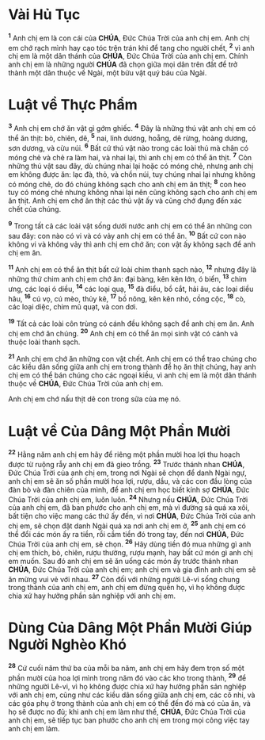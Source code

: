 # Vài Hủ Tục
<sup><b>1</b></sup> Anh chị em là con cái của **CHÚA**, Đức Chúa Trời của anh chị em. Anh chị em chớ rạch mình hay cạo tóc trên trán khi để tang cho người chết, <sup><b>2</b></sup> vì anh chị em là một dân thánh của **CHÚA**, Đức Chúa Trời của anh chị em. Chính anh chị em là những người **CHÚA** đã chọn giữa mọi dân trên đất để trở thành một dân thuộc về Ngài, một bửu vật quý báu của Ngài.

# Luật về Thực Phẩm
<sup><b>3</b></sup> Anh chị em chớ ăn vật gì gớm ghiếc. <sup><b>4</b></sup> Đây là những thú vật anh chị em có thể ăn thịt: bò, chiên, dê, <sup><b>5</b></sup> nai, linh dương, hoẵng, dê rừng, hoàng dương, sơn dương, và cừu núi. <sup><b>6</b></sup> Bất cứ thú vật nào trong các loài thú mà chân có móng chẻ và chẻ ra làm hai, và nhai lại, thì anh chị em có thể ăn thịt. <sup><b>7</b></sup> Còn những thú vật sau đây, dù chúng nhai lại hoặc có móng chẻ, nhưng anh chị em không được ăn: lạc đà, thỏ, và chồn núi, tuy chúng nhai lại nhưng không có móng chẻ, do đó chúng không sạch cho anh chị em ăn thịt; <sup><b>8</b></sup> con heo tuy có móng chẻ nhưng không nhai lại nên cũng không sạch cho anh chị em ăn thịt. Anh chị em chớ ăn thịt các thú vật ấy và cũng chớ đụng đến xác chết của chúng.

<sup><b>9</b></sup> Trong tất cả các loài vật sống dưới nước anh chị em có thể ăn những con sau đây: con nào có vi và có vảy anh chị em có thể ăn. <sup><b>10</b></sup> Bất cứ con nào không vi và không vảy thì anh chị em chớ ăn; con vật ấy không sạch để anh chị em ăn.

<sup><b>11</b></sup> Anh chị em có thể ăn thịt bất cứ loài chim thanh sạch nào, <sup><b>12</b></sup> nhưng đây là những thứ chim anh chị em chớ ăn: đại bàng, kên kên lớn, ó biển, <sup><b>13</b></sup> chim ưng, các loại ó diều, <sup><b>14</b></sup> các loại quạ, <sup><b>15</b></sup> đà điểu, bồ cắt, hải âu, các loại diều hâu, <sup><b>16</b></sup> cú vọ, cú mèo, thủy kê, <sup><b>17</b></sup> bồ nông, kên kên nhỏ, cồng cộc, <sup><b>18</b></sup> cò, các loại diệc, chim mũ quạt, và con dơi.

<sup><b>19</b></sup> Tất cả các loài côn trùng có cánh đều không sạch để anh chị em ăn. Anh chị em chớ ăn chúng. <sup><b>20</b></sup> Anh chị em có thể ăn mọi sinh vật có cánh và thuộc loài thanh sạch.

<sup><b>21</b></sup> Anh chị em chớ ăn những con vật chết. Anh chị em có thể trao chúng cho các kiều dân sống giữa anh chị em trong thành để họ ăn thịt chúng, hay anh chị em có thể bán chúng cho các ngoại kiều, vì anh chị em là một dân thánh thuộc về **CHÚA**, Đức Chúa Trời của anh chị em.

Anh chị em chớ nấu thịt dê con trong sữa của mẹ nó.

# Luật về Của Dâng Một Phần Mười
<sup><b>22</b></sup> Hằng năm anh chị em hãy để riêng một phần mười hoa lợi thu hoạch được từ ruộng rẫy anh chị em đã gieo trồng. <sup><b>23</b></sup> Trước thánh nhan **CHÚA**, Đức Chúa Trời của anh chị em, trong nơi Ngài sẽ chọn để danh Ngài ngự, anh chị em sẽ ăn số phần mười hoa lợi, rượu, dầu, và các con đầu lòng của đàn bò và đàn chiên của mình, để anh chị em học biết kính sợ **CHÚA**, Đức Chúa Trời của anh chị em, luôn luôn. <sup><b>24</b></sup> Nhưng nếu **CHÚA**, Đức Chúa Trời của anh chị em, đã ban phước cho anh chị em, mà vì đường sá quá xa xôi, bất tiện cho việc mang các thứ ấy đến, vì nơi **CHÚA**, Đức Chúa Trời của anh chị em, sẽ chọn đặt danh Ngài quá xa nơi anh chị em ở, <sup><b>25</b></sup> anh chị em có thể đổi các món ấy ra tiền, rồi cầm tiền đó trong tay, đến nơi **CHÚA**, Đức Chúa Trời của anh chị em, sẽ chọn. <sup><b>26</b></sup> Hãy dùng tiền đó mua những gì anh chị em thích, bò, chiên, rượu thường, rượu mạnh, hay bất cứ món gì anh chị em muốn. Sau đó anh chị em sẽ ăn uống các món ấy trước thánh nhan **CHÚA**, Đức Chúa Trời của anh chị em; anh chị em và gia đình anh chị em sẽ ăn mừng vui vẻ với nhau. <sup><b>27</b></sup> Còn đối với những người Lê-vi sống chung trong thành của anh chị em, anh chị em đừng quên họ, vì họ không được chia xứ hay hưởng phần sản nghiệp với anh chị em.

# Dùng Của Dâng Một Phần Mười Giúp Người Nghèo Khó
<sup><b>28</b></sup> Cứ cuối năm thứ ba của mỗi ba năm, anh chị em hãy đem trọn số một phần mười của hoa lợi mình trong năm đó vào các kho trong thành, <sup><b>29</b></sup> để những người Lê-vi, vì họ không được chia xứ hay hưởng phần sản nghiệp với anh chị em, cũng như các kiều dân sống giữa anh chị em, các cô nhi, và các góa phụ ở trong thành của anh chị em có thể đến đó mà có của ăn, và họ sẽ được no đủ; khi anh chị em làm như thế, **CHÚA**, Đức Chúa Trời của anh chị em, sẽ tiếp tục ban phước cho anh chị em trong mọi công việc tay anh chị em làm.